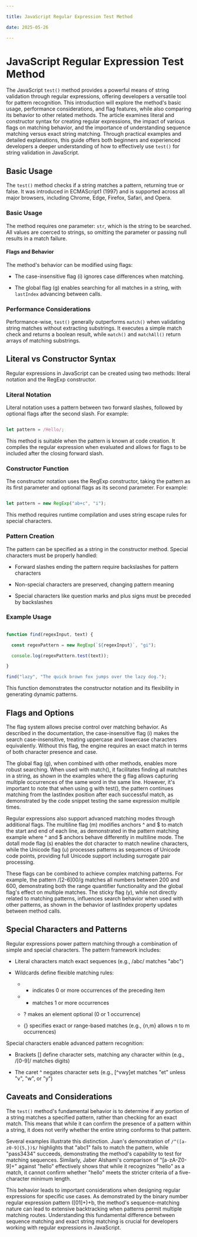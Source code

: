 ```yaml
---

title: JavaScript Regular Expression Test Method

date: 2025-05-26

---
```



# JavaScript Regular Expression Test Method

The JavaScript `test()` method provides a powerful means of string validation through regular expressions, offering developers a versatile tool for pattern recognition. This introduction will explore the method's basic usage, performance considerations, and flag features, while also comparing its behavior to other related methods. The article examines literal and constructor syntax for creating regular expressions, the impact of various flags on matching behavior, and the importance of understanding sequence matching versus exact string matching. Through practical examples and detailed explanations, this guide offers both beginners and experienced developers a deeper understanding of how to effectively use `test()` for string validation in JavaScript.


## Basic Usage

The `test()` method checks if a string matches a pattern, returning true or false. It was introduced in ECMAScript1 (1997) and is supported across all major browsers, including Chrome, Edge, Firefox, Safari, and Opera.


### Basic Usage

The method requires one parameter: `str`, which is the string to be searched. All values are coerced to strings, so omitting the parameter or passing null results in a match failure.


#### Flags and Behavior

The method's behavior can be modified using flags:

- The case-insensitive flag (i) ignores case differences when matching.

- The global flag (g) enables searching for all matches in a string, with `lastIndex` advancing between calls.


### Performance Considerations

Performance-wise, `test()` generally outperforms `match()` when validating string matches without extracting substrings. It executes a simple match check and returns a boolean result, while `match()` and `matchAll()` return arrays of matching substrings.


## Literal vs Constructor Syntax

Regular expressions in JavaScript can be created using two methods: literal notation and the RegExp constructor.


### Literal Notation

Literal notation uses a pattern between two forward slashes, followed by optional flags after the second slash. For example:

```javascript

let pattern = /Hello/;

```

This method is suitable when the pattern is known at code creation. It compiles the regular expression when evaluated and allows for flags to be included after the closing forward slash.


### Constructor Function

The constructor notation uses the RegExp constructor, taking the pattern as its first parameter and optional flags as its second parameter. For example:

```javascript

let pattern = new RegExp("ab+c", "i");

```

This method requires runtime compilation and uses string escape rules for special characters.


### Pattern Creation

The pattern can be specified as a string in the constructor method. Special characters must be properly handled:

- Forward slashes ending the pattern require backslashes for pattern characters

- Non-special characters are preserved, changing pattern meaning

- Special characters like question marks and plus signs must be preceded by backslashes


### Example Usage

```javascript

function find(regexInput, text) {

  const regexPattern = new RegExp(`${regexInput}`, "gi");

  console.log(regexPattern.test(text));

}

find("lazy", "The quick brown fox jumps over the lazy dog.");

```

This function demonstrates the constructor notation and its flexibility in generating dynamic patterns.


## Flags and Options

The flag system allows precise control over matching behavior. As described in the documentation, the case-insensitive flag (i) makes the search case-insensitive, treating uppercase and lowercase characters equivalently. Without this flag, the engine requires an exact match in terms of both character presence and case.

The global flag (g), when combined with other methods, enables more robust searching. When used with match(), it facilitates finding all matches in a string, as shown in the examples where the g flag allows capturing multiple occurrences of the same word in the same line. However, it's important to note that when using g with test(), the pattern continues matching from the lastIndex position after each successful match, as demonstrated by the code snippet testing the same expression multiple times.

Regular expressions also support advanced matching modes through additional flags. The multiline flag (m) modifies anchors ^ and $ to match the start and end of each line, as demonstrated in the pattern matching example where ^ and $ anchors behave differently in multiline mode. The dotall mode flag (s) enables the dot character to match newline characters, while the Unicode flag (u) processes patterns as sequences of Unicode code points, providing full Unicode support including surrogate pair processing.

These flags can be combined to achieve complex matching patterns. For example, the pattern /[2-6]00/g matches all numbers between 200 and 600, demonstrating both the range quantifier functionality and the global flag's effect on multiple matches. The sticky flag (y), while not directly related to matching patterns, influences search behavior when used with other patterns, as shown in the behavior of lastIndex property updates between method calls.


## Special Characters and Patterns

Regular expressions power pattern matching through a combination of simple and special characters. The pattern framework includes:

- Literal characters match exact sequences (e.g., /abc/ matches "abc")

- Wildcards define flexible matching rules:

  - * indicates 0 or more occurrences of the preceding item

  - + matches 1 or more occurrences

  - ? makes an element optional (0 or 1 occurrence)

  - {} specifies exact or range-based matches (e.g., {n,m} allows n to m occurrences)

Special characters enable advanced pattern recognition:

- Brackets [] define character sets, matching any character within (e.g., /[0-9]/ matches digits)

- The caret ^ negates character sets (e.g., [^vwy]et matches "et" unless "v", "w", or "y")


## Caveats and Considerations

The `test()` method's fundamental behavior is to determine if any portion of a string matches a specified pattern, rather than checking for an exact match. This means that while it can confirm the presence of a pattern within a string, it does not verify whether the entire string conforms to that pattern.

Several examples illustrate this distinction. Juan's demonstration of `/^([a-z0-9]{5,})$/` highlights that "abc1" fails to match the pattern, while "pass3434" succeeds, demonstrating the method's capability to test for matching sequences. Similarly, Jaber Alshami's comparison of "[a-zA-Z0-9]+" against "hello" effectively shows that while it recognizes "hello" as a match, it cannot confirm whether "hello" meets the stricter criteria of a five-character minimum length.

This behavior leads to important considerations when designing regular expressions for specific use cases. As demonstrated by the binary number regular expression pattern ([01]+)+b, the method's sequence-matching nature can lead to extensive backtracking when patterns permit multiple matching routes. Understanding this fundamental difference between sequence matching and exact string matching is crucial for developers working with regular expressions in JavaScript.

